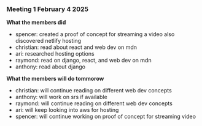 ### Meeting 1 February 4 2025
**What the members did**
- spencer: created a proof of concept for streaming a video also discovered netlify hosting
- christian: read about react and web dev on mdn
- ari: researched hosting options
- raymond: read on django, react, and web dev on mdn
- anthony: read about django

**What the members will do tommorow**
- christian: will continue reading on different web dev concepts
- anthony: will work on srs if available
- raymond: will continue reading on different web dev concepts
- ari: will keep looking into aws for hosting
- spencer: will continue working on proof of concept for streaming video
